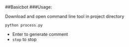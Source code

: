 ##Basicbot
###Usage:

Download and open command line tool in project directory

`python process.py`


- Enter to generate comment
- `stop` to stop